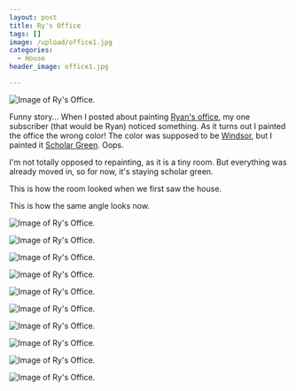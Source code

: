 ```yaml
---
layout: post
title: Ry's Office
tags: []
image: /upload/office1.jpg
categories:
  - House
header_image: office1.jpg

---
```


![Image of Ry's Office.](/upload/office1.jpg)

Funny story... When I posted about painting [Ryan's office](http://www.hannahkilcoyne.com/2016/08/scholar-green-for-office.html), my one subscriber (that would be Ryan) noticed something. As it turns out I painted the office the wrong color! The color was supposed to be [Windsor](http://www.homedepot.com/p/Ralph-Lauren-1-gal-Windsor-Flat-Interior-Paint-RL1717F/205175142), but I painted it [Scholar Green](http://www.homedepot.com/p/Ralph-Lauren-1-gal-Scholar-Green-Flat-Interior-Paint-RL1641F/205175178). Oops.  
  
I'm not totally opposed to repainting, as it is a tiny room. But everything was already moved in, so for now, it's staying scholar green.  
  

  
This is how the room looked when we first saw the house.  
  

  

  
This is how the same angle looks now.


![Image of Ry's Office.](/upload/office2.jpg)

![Image of Ry's Office.](/upload/office3.jpg)

![Image of Ry's Office.](/upload/office4.jpg)

![Image of Ry's Office.](/upload/office5.jpg)

![Image of Ry's Office.](/upload/office6.jpg)

![Image of Ry's Office.](/upload/office7.jpg)

![Image of Ry's Office.](/upload/office8.jpg)

![Image of Ry's Office.](/upload/office9.jpg)

![Image of Ry's Office.](/upload/office10.jpg)

![Image of Ry's Office.](/upload/office11.jpg)